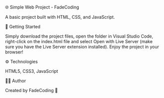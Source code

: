 🌐 Simple Web Project - FadeCoding

A basic project built with HTML, CSS, and JavaScript.

🚀 Getting Started

Simply download the project files, open the folder in Visual Studio Code, right-click on the index.html file and select Open with Live Server (make sure you have the Live Server extension installed). Enjoy the project in your browser!

⚙️ Technologies

HTML5, CSS3, JavaScript

👨‍💻 Author

Created by FadeCoding 🚀
